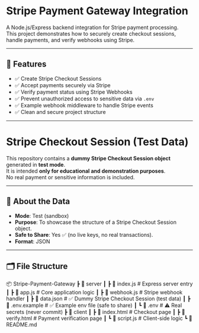 # Stripe Payment Gateway Integration

A Node.js/Express backend integration for Stripe payment processing.  
This project demonstrates how to securely create checkout sessions, handle payments, and verify webhooks using Stripe.

---

## 🔹 Features

- ✅ Create Stripe Checkout Sessions
- ✅ Accept payments securely via Stripe
- ✅ Verify payment status using Stripe Webhooks
- ✅ Prevent unauthorized access to sensitive data via `.env`
- ✅ Example webhook middleware to handle Stripe events
- ✅ Clean and secure project structure

---

 # Stripe Checkout Session (Test Data)

This repository contains a **dummy Stripe Checkout Session object** generated in **test mode**.  
It is intended **only for educational and demonstration purposes**.  
No real payment or sensitive information is included.

---

## 📌 About the Data

- **Mode**: Test (sandbox)  
- **Purpose**: To showcase the structure of a Stripe Checkout Session object.  
- **Safe to Share**: Yes ✅ (no live keys, no real transactions).  
- **Format**: JSON  

---

## 🗂️ File Structure

📦 Stripe-Payment-Gateway
┣ 📂 server
┃ ┣ 📄 index.js # Express server entry
┃ ┣ 📄 app.js # Core application logic
┃ ┣ 📄 webhook.js # Stripe webhook handler
┃ ┣ 📄 data.json # ✅ Dummy Stripe Checkout Session (test data)
┃ ┣ 📄 .env.example # ✅ Example env file (safe to share)
┃ ┗ 📄 .env # ⚠️ Real secrets (never commit)
┣ 📂 client
┃ ┣ 📄 index.html # Checkout page
┃ ┣ 📄 verify.html # Payment verification page
┃ ┗ 📄 script.js # Client-side logic
┗ 📄 README.md